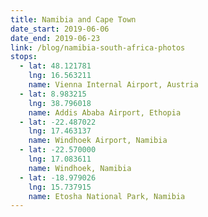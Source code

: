 ```yaml
---
title: Namibia and Cape Town
date_start: 2019-06-06
date_end: 2019-06-23
link: /blog/namibia-south-africa-photos
stops:
  - lat: 48.121781
    lng: 16.563211
    name: Vienna Internal Airport, Austria
  - lat: 8.983215
    lng: 38.796018
    name: Addis Ababa Airport, Ethopia
  - lat: -22.487022
    lng: 17.463137
    name: Windhoek Airport, Namibia
  - lat: -22.570000
    lng: 17.083611
    name: Windhoek, Namibia
  - lat: -18.979026
    lng: 15.737915
    name: Etosha National Park, Namibia
---
```

